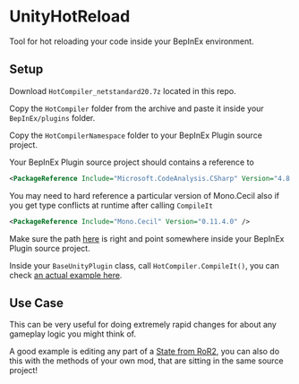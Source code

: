 # UnityHotReload

Tool for hot reloading your code inside your BepInEx environment.

## Setup

Download `HotCompiler_netstandard20.7z` located in this repo.

Copy the `HotCompiler` folder from the archive and paste it inside your `BepInEx/plugins` folder.

Copy the `HotCompilerNamespace` folder to your BepInEx Plugin source project.

Your BepInEx Plugin source project should contains a reference to

```xml
<PackageReference Include="Microsoft.CodeAnalysis.CSharp" Version="4.8.0" />
```

You may need to hard reference a particular version of Mono.Cecil also if you get type conflicts at runtime after calling `CompileIt`

```xml
<PackageReference Include="Mono.Cecil" Version="0.11.4.0" />
```

Make sure the path [here](https://github.com/xiaoxiao921/UnityHotReload/blob/main/HotCompilerNamespace/HotCompiler.cs#L19) is right and point somewhere inside your BepInEx Plugin source project.

Inside your `BaseUnityPlugin` class, call `HotCompiler.CompileIt()`, you can check [an actual example here](https://github.com/xiaoxiao921/UnityHotReload/blob/main/ExampleMain.cs).

## Use Case

This can be very useful for doing extremely rapid changes for about any gameplay logic you might think of.

A good example is editing any part of a [State from RoR2](https://github.com/xiaoxiao921/UnityHotReload/blob/main/HotCompilerNamespace/HotReloadMain.cs), you can also do this with the methods of your own mod, that are sitting in the same source project!
